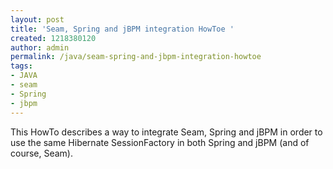 ```yaml
---
layout: post
title: 'Seam, Spring and jBPM integration HowToe '
created: 1218380120
author: admin
permalink: /java/seam-spring-and-jbpm-integration-howtoe
tags:
- JAVA
- seam
- Spring
- jbpm
---
```

<p>This HowTo describes a way to integrate Seam, Spring and jBPM in order to use the same Hibernate SessionFactory in both Spring and jBPM (and of course, Seam).</p>
